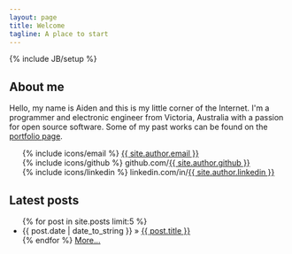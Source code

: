 ```yaml
---
layout: page
title: Welcome
tagline: A place to start
---
```

{% include JB/setup %}

## About me

Hello, my name is Aiden and this is my little corner of the Internet. I'm a
programmer and electronic engineer from Victoria, Australia with a passion
for open source software. Some of my past works can be found on the
[portfolio page](/portfolio.html).

<ul style="list-style-type: none;">
  <li>{% include icons/email %} <a href="mailto:{{ site.author.email }}">{{ site.author.email }}</a></li>
  <li>{% include icons/github %} github.com/<a href="https://github.com/{{ site.author.github }}">{{ site.author.github }}</a></li>
  <li>{% include icons/linkedin %} linkedin.com/in/<a href="http://www.linkedin.com/in/{{ site.author.github }}">{{ site.author.linkedin }}</a></li>
</ul>
    
## Latest posts

<ul class="posts">
  {% for post in site.posts limit:5 %}
    <li><span>{{ post.date | date_to_string }}</span> &raquo; <a href="{{ BASE_PATH }}{{ post.url }}">{{ post.title }}</a></li>
  {% endfor %}
  <a href="{{ site.JB.archive_path }}">More...</a>
</ul>
